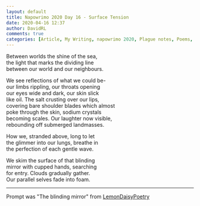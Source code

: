 ```yaml
---  
layout: default  
title: Napowrimo 2020 Day 16 - Surface Tension  
date: 2020-04-16 12:37  
author: DavidRL  
comments: true  
categories: [Article, My Writing, napowrimo 2020, Plague notes, Poems, Poetry]  
---  
```

Between worlds the shine of the sea,  
the light that marks the dividing line  
between our world and our neighbours.  
  
We see reflections of what we could be-  
our limbs rippling, our throats opening  
our eyes wide and dark, our skin slick  
like oil. The salt crusting over our lips,  
covering bare shoulder blades which almost  
poke through the skin, sodium crystals  
becoming scales. Our laughter now visible,  
rebounding off submerged landmasses.  
  
How we, stranded above, long to let  
the glimmer into our lungs, breathe in  
the perfection of each gentle wave.  
  
We skim the surface of that blinding  
mirror with cupped hands, searching  
for entry. Clouds gradually gather.  
Our parallel selves fade into foam.  
  
***  
  
Prompt was "The blinding mirror" from <a href="https://www.instagram.com/lemondaisypoetry/">LemonDaisyPoetry</a>  
  